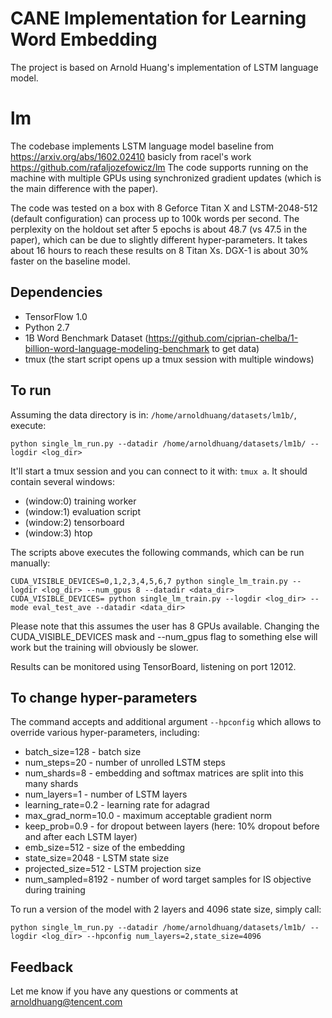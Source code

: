 # CANE Implementation for Learning Word Embedding
The project is based on Arnold Huang's implementation of LSTM language model.

# lm

The codebase implements LSTM language model baseline from https://arxiv.org/abs/1602.02410 basicly from racel's work  https://github.com/rafaljozefowicz/lm
The code supports running on the machine with multiple GPUs using synchronized gradient updates (which is the main difference with the paper).

The code was tested on a box with 8 Geforce Titan X and LSTM-2048-512 (default configuration) can process up to 100k words per second.
The perplexity on the holdout set after 5 epochs is about 48.7 (vs 47.5 in the paper), which can be due to slightly different hyper-parameters.
It takes about 16 hours to reach these results on 8 Titan Xs. DGX-1 is about 30% faster on the baseline model.


## Dependencies
* TensorFlow 1.0
* Python 2.7 
* 1B Word Benchmark Dataset (https://github.com/ciprian-chelba/1-billion-word-language-modeling-benchmark to get data)
* tmux (the start script opens up a tmux session with multiple windows)


## To run
Assuming the data directory is in: `/home/arnoldhuang/datasets/lm1b/`, execute:

`python single_lm_run.py --datadir /home/arnoldhuang/datasets/lm1b/ --logdir <log_dir>`

It'll start a tmux session and you can connect to it with: `tmux a`. It should contain several windows:
* (window:0) training worker
* (window:1) evaluation script
* (window:2) tensorboard
* (window:3) htop

The scripts above executes the following commands, which can be run manually:
```
CUDA_VISIBLE_DEVICES=0,1,2,3,4,5,6,7 python single_lm_train.py --logdir <log_dir> --num_gpus 8 --datadir <data_dir>
CUDA_VISIBLE_DEVICES= python single_lm_train.py --logdir <log_dir> --mode eval_test_ave --datadir <data_dir>
```

Please note that this assumes the user has 8 GPUs available. Changing the CUDA_VISIBLE_DEVICES mask and --num_gpus flag to something else will work but the training will obviously be slower.


Results can be monitored using TensorBoard, listening on port 12012.

## To change hyper-parameters

The command accepts and additional argument `--hpconfig` which allows to override various hyper-parameters, including:
* batch_size=128 - batch size
* num_steps=20 - number of unrolled LSTM steps
* num_shards=8 -  embedding and softmax matrices are split into this many shards
* num_layers=1 - number of LSTM layers
* learning_rate=0.2 - learning rate for adagrad
* max_grad_norm=10.0 - maximum acceptable gradient norm 
* keep_prob=0.9 - for dropout between layers (here: 10% dropout before and after each LSTM layer)
* emb_size=512 - size of the embedding
* state_size=2048 - LSTM state size
* projected_size=512 - LSTM projection size 
* num_sampled=8192 - number of word target samples for IS objective during training

To run a version of the model with 2 layers and 4096 state size, simply call:

`python single_lm_run.py --datadir /home/arnoldhuang/datasets/lm1b/ --logdir <log_dir> --hpconfig num_layers=2,state_size=4096`


## Feedback
Let me know if you have any questions or comments at arnoldhuang@tencent.com
